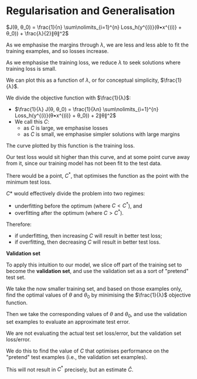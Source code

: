 # Regularisation and Generalisation

$J(θ, θ_0) = \frac{1}{n} \sum\nolimits_{i=1}^{n} Loss_h(y^{(i)}(θ•x^{(i)} + θ_0)) + \frac{λ}{2}∥θ∥^2$

As we emphasise the margins through $λ$, we are less and less able to fit the training examples, and so losses increase.

As we emphasise the training loss, we reduce $λ$ to seek solutions where training loss is small.

We can plot this as a function of $λ$, or for conceptual simplicity, $\frac{1}{λ}$.

We divide the objective function with $\frac{1}{λ}$:

- $\frac{1}{λ} J(θ, θ_0) = \frac{1}{λn} \sum\nolimits_{i=1}^{n} Loss_h(y^{(i)}(θ•x^{(i)} + θ_0)) + 2∥θ∥^2$
- We call this $C$:
  - as $C$ is large, we emphasise losses
  - as $C$ is small, we emphasise simpler solutions with large margins

The curve plotted by this function is the training loss.

Our test loss would sit higher than this curve, and at some point curve away from it, since our training model has not been fit to the test data.

There would be a point, $C^{*}$, that optimises the function as the point with the minimum test loss.

$C$\* would effectively divide the problem into two regimes:

- underfitting before the optimum (where $C < C^{*}$), and
- overfitting after the optimum (where $C > C^{*}$).

Therefore:

- if underfitting, then increasing $C$ will result in better test loss;
- if overfitting, then decreasing $C$ will result in better test loss.

**Validation set**

To apply this intuition to our model, we slice off part of the training set to become the **validation set**, and use the validation set as a sort of "pretend" test set.

We take the now smaller training set, and based on those examples only, find the optimal values of $θ$ and $θ_0$ by minimising the $\frac{1}{λ}$ objective function.

Then we take the corresponding values of $θ$ and $θ_0$, and use the validation set examples to evaluate an approximate test error.

We are not evaluating the actual test set loss/error, but the validation set loss/error.

We do this to find the value of $C$ that optimises performance on the "pretend" test examples (i.e., the validation set examples).

This will not result in $C^{*}$ precisely, but an estimate $\hat{C}$.
